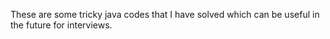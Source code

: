 These are some tricky java codes that I have solved which can be useful in the future for interviews.
